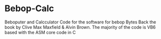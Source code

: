 # Bebop-Calc
Beboputer and Calcculator Code
for the software for bebop Bytes Back the book by Clive Max Maxfield & Alvin Brown.
The majority of the code is VB6 based with the ASM core code in C
 
